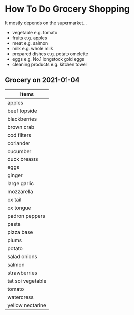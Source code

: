 # How To Do Grocery Shopping

It mostly depends on the supermarket...

- vegetable e.g. tomato
- fruits e.g. apples
- meat e.g. salmon
- milk e.g. whole milk
- prepared dishes e.g. potato omelette
- eggs e.g. No.1 longstock gold eggs
- cleaning products e.g. kitchen towel

## Grocery on 2021-01-04

| Items             |
| ----------------- |
| apples            |
| beef topside      |
| blackberries      |
| brown crab        |
| cod filters       |
| coriander         |
| cucumber          |
| duck breasts      |
| eggs              |
| ginger            |
| large garlic      |
| mozzarella        |
| ox tail           |
| ox tongue         |
| padron peppers    |
| pasta             |
| pizza base        |
| plums             |
| potato            |
| salad onions      |
| salmon            |
| strawberries      |
| tat soi vegetable |
| tomato            |
| watercress        |
| yellow nectarine  |
